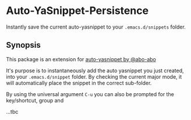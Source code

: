 # Auto-YaSnippet-Persistence

Instantly save the current auto-yasnippet to your `.emacs.d/snippets` folder.

## Synopsis

This package is an extension for [auto-yasnippet by @abo-abo](https://github.com/abo-abo/auto-yasnippet)

It's purpose is to instantaneously add the auto yasnippet you just created, into your `.emacs.d/snippet` folder.  By checking the current major mode, it will automatically place the snippet in the correct sub-folder.

By using the universal argument `C-u` you can also be prompted for the key/shortcut, group and 

...tbc
